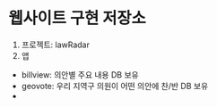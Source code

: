 # 웹사이트 구현 저장소
1. 프로젝트: lawRadar
2. 앱
- billview: 의안별 주요 내용 DB 보유
- geovote: 우리 지역구 의원이 어떤 의안에 찬/반 DB 보유
- 